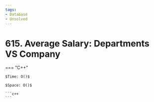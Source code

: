 ```yaml
---
tags:
- Database
- Unsolved
---
```



# 615. Average Salary: Departments VS Company

=== "C++"

    $Time: O()$

    $Space: O()$

    ```c++
    ```